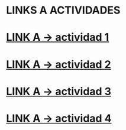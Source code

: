 # LINKS A ACTIVIDADES 

# [LINK A  -> actividad 1](actividad1/actividad1.md)
# [LINK A  -> actividad 2](actividad2/actividad2.md)
# [LINK A  -> actividad 3](actividad3/actividad3.md)
# [LINK A  -> actividad 4](actividad4/actividad4.md)
